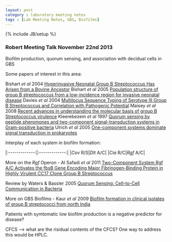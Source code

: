 ```yaml
---
layout: post
category : laboratory meeting notes
tags : [Lab Meeting Notes, GBS, Biofilms]
---
```

{% include JB/setup %}

### Robert Meeting Talk November 22nd 2013

Biofilm production, quorum sensing, and association with decidual cells in GBS

Some papers of interest in this area:

Bishart <i>et al</i> 2004 [Hyperinvasive Neonatal Group B Streptococcus Has Arisen from a Bovine Ancestor](http://jcm.asm.org/content/42/5/2161.short)
Bishart <i>et al</i> 2005 [Population structure of group B streptococcus from a low-incidence region for invasive neonatal disease](http://mic.sgmjournals.org/content/151/6/1875.short)
Davies <i>et al</i> 2004 [Multilocus Sequence Typing of Serotype III Group B Streptococcus and Correlation with Pathogenic Potential](http://jid.oxfordjournals.org/content/189/6/1097.short)
Maisey <i>et al</i> 2008 [Recent advances in understanding the molecular basis of group B Streptococcus virulence](http://journals.cambridge.org/action/displayAbstract?fromPage=online&aid=2202784)
Kleerebezem <i>et al</i> 1997 [Quorum sensing by peptide pheromones and two-component signal-transduction systems in Gram-positive bacteria](http://onlinelibrary.wiley.com/doi/10.1046/j.1365-2958.1997.4251782.x/abstract)
Ulrich <i>et al</i> 2005 [One-component systems dominate signal transduction in prokaryotes](http://www.sciencedirect.com/science/article/pii/S0966842X04002720)

Interplay of each system in biofilm formation:

|:-------------:|:-------------:|
|<i>Cov</i> R/S|<i>Dlt</i> A/C|
|<i>Cia</i> R/C|<i>Rgf</i> A/C|

More on the <i>Rgf</i> Operon - Al Safadi <i>et al</i> 2011 [Two-Component System Rgf A/C Activates the fbsB Gene Encoding Major Fibrinogen-Binding Protein in Highly Virulent CC17 Clone Group B Streptococcus](http://www.plosone.org/article/info%3Adoi%2F10.1371%2Fjournal.pone.0014658)

Review by Waters & Bassler 2005 [Quorum Sensing: Cell-to-Cell Communication in Bacteria](http://andrew-michaelson.com/Genetics/AdditionalPaperstoRead/Regulation_Reading/Dec20/1.pdf)

More on GBS Biofilms - Kaur <i>et al</i> 2009 [Biofilm formation in clinical isolates of group B streptococci from north India](http://www.sciencedirect.com/science/article/pii/S0882401009000515)

Patients with symtomatic low biofilm production is a negative predictor for disease?

CFCS --> what are the risidual contents of the CFCS?  One way to address this would be HPLC.
